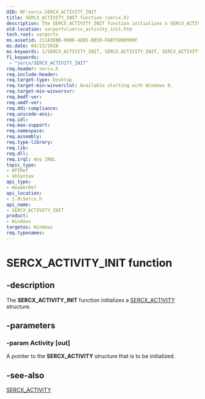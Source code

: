 ```yaml
---
UID: NF:sercx.SERCX_ACTIVITY_INIT
title: SERCX_ACTIVITY_INIT function (sercx.h)
description: The SERCX_ACTIVITY_INIT function initializes a SERCX_ACTIVITY structure.
old-location: serports\sercx_activity_init.htm
tech.root: serports
ms.assetid: 211A3DBB-96B8-4DB5-BB50-FAB7500D999F
ms.date: 04/23/2018
ms.keywords: 1/SERCX_ACTIVITY_INIT, SERCX_ACTIVITY_INIT, SERCX_ACTIVITY_INIT function [Serial Ports], serports.sercx_activity_init
f1_keywords:
 - "sercx/SERCX_ACTIVITY_INIT"
req.header: sercx.h
req.include-header: 
req.target-type: Desktop
req.target-min-winverclnt: Available starting with Windows 8.
req.target-min-winversvr: 
req.kmdf-ver: 
req.umdf-ver: 
req.ddi-compliance: 
req.unicode-ansi: 
req.idl: 
req.max-support: 
req.namespace: 
req.assembly: 
req.type-library: 
req.lib: 
req.dll: 
req.irql: Any IRQL
topic_type:
- APIRef
- kbSyntax
api_type:
- HeaderDef
api_location:
- 1.0\Sercx.h
api_name:
- SERCX_ACTIVITY_INIT
product:
- Windows
targetos: Windows
req.typenames: 
---
```


# SERCX_ACTIVITY_INIT function


## -description


The <b>SERCX_ACTIVITY_INIT</b> function initializes a <a href="https://docs.microsoft.com/windows-hardware/drivers/ddi/sercx/ns-sercx-_sercx_activity">SERCX_ACTIVITY</a> structure.


## -parameters




### -param Activity [out]

A pointer to the <b>SERCX_ACTIVITY</b> structure that is to be initialized.


## -see-also




<a href="https://docs.microsoft.com/windows-hardware/drivers/ddi/sercx/ns-sercx-_sercx_activity">SERCX_ACTIVITY</a>
 

 

